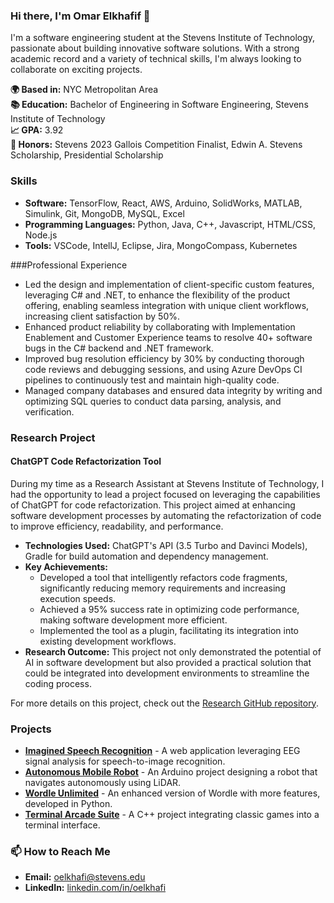 ### Hi there, I'm Omar Elkhafif 👋

I'm a software engineering student at the Stevens Institute of Technology, passionate about building innovative software solutions. With a strong academic record and a variety of technical skills, I'm always looking to collaborate on exciting projects.

**🌍 Based in:** NYC Metropolitan Area  
**📚 Education:** Bachelor of Engineering in Software Engineering, Stevens Institute of Technology  
**📈 GPA:** 3.92  
**🏅 Honors:** Stevens 2023 Gallois Competition Finalist, Edwin A. Stevens Scholarship, Presidential Scholarship

### Skills
- **Software:** TensorFlow, React, AWS, Arduino, SolidWorks, MATLAB, Simulink, Git, MongoDB, MySQL, Excel
- **Programming Languages:** Python, Java, C++, Javascript, HTML/CSS, Node.js
- **Tools:** VSCode, IntellJ, Eclipse, Jira, MongoCompass, Kubernetes

###Professional Experience
- Led the design and implementation of client-specific custom features, leveraging C# and .NET, to enhance the flexibility
of the product offering, enabling seamless integration with unique client workflows, increasing client satisfaction by 50%.
- Enhanced product reliability by collaborating with Implementation Enablement and Customer Experience teams to
resolve 40+ software bugs in the C# backend and .NET framework.
- Improved bug resolution efficiency by 30% by conducting thorough code reviews and debugging sessions, and using Azure
DevOps CI pipelines to continuously test and maintain high-quality code.
- Managed company databases and ensured data integrity by writing and optimizing SQL queries to conduct data parsing,
analysis, and verification.


### Research Project

#### ChatGPT Code Refactorization Tool
During my time as a Research Assistant at Stevens Institute of Technology, I had the opportunity to lead a project focused on leveraging the capabilities of ChatGPT for code refactorization. This project aimed at enhancing software development processes by automating the refactorization of code to improve efficiency, readability, and performance.

- **Technologies Used:** ChatGPT's API (3.5 Turbo and Davinci Models), Gradle for build automation and dependency management.
- **Key Achievements:**
  - Developed a tool that intelligently refactors code fragments, significantly reducing memory requirements and increasing execution speeds.
  - Achieved a 95% success rate in optimizing code performance, making software development more efficient.
  - Implemented the tool as a plugin, facilitating its integration into existing development workflows.
- **Research Outcome:** This project not only demonstrated the potential of AI in software development but also provided a practical solution that could be integrated into development environments to streamline the coding process.

For more details on this project, check out the [Research GitHub repository](https://github.com/oelkhafi/Chat_Gpt-tool).

### Projects
- [**Imagined Speech Recognition**](#) - A web application leveraging EEG signal analysis for speech-to-image recognition.
- [**Autonomous Mobile Robot**](https://github.com/oelkhafi/autonomous_Mobile_Robot) - An Arduino project designing a robot that navigates autonomously using LiDAR.
- [**Wordle Unlimited**](https://github.com/oelkhafi/Wordle-Project) - An enhanced version of Wordle with more features, developed in Python.
- [**Terminal Arcade Suite**](https://github.com/oelkhafi/miniGames_project) - A C++ project integrating classic games into a terminal interface.

### 📫 How to Reach Me
- **Email:** [oelkhafi@stevens.edu](mailto:oelkhafi@stevens.edu)
- **LinkedIn:** [linkedin.com/in/oelkhafi](https://www.linkedin.com/in/oelkhafi)
